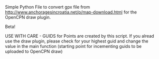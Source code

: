 Simple Python File to convert gpx file from http://www.anchoragesincroatia.net/p/map-download.html for the OpenCPN draw plugin.

Beta! 

USE WITH CARE - GUIDS for Points are created by this script. If you alread use the draw plugin, please check for your highest guid and change the value in the main function (starting point for incementing guids to be uploaded to OpenCPN draw)

